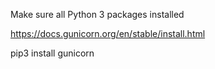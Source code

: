 Make sure all Python 3 packages installed

https://docs.gunicorn.org/en/stable/install.html


pip3 install gunicorn

